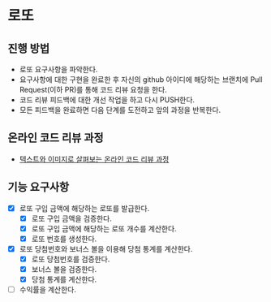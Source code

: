 # 로또
## 진행 방법
* 로또 요구사항을 파악한다.
* 요구사항에 대한 구현을 완료한 후 자신의 github 아이디에 해당하는 브랜치에 Pull Request(이하 PR)를 통해 코드 리뷰 요청을 한다.
* 코드 리뷰 피드백에 대한 개선 작업을 하고 다시 PUSH한다.
* 모든 피드백을 완료하면 다음 단계를 도전하고 앞의 과정을 반복한다.

## 온라인 코드 리뷰 과정
* [텍스트와 이미지로 살펴보는 온라인 코드 리뷰 과정](https://github.com/next-step/nextstep-docs/tree/master/codereview)

## 기능 요구사항

- [x] 로또 구입 금액에 해당하는 로또를 발급한다.
    - [x] 로또 구입 금액을 검증한다.
    - [x] 로또 구입 금액에 해당하는 로또 개수를 계산한다.
    - [x] 로또 번호를 생성한다.
- [x] 로또 당첨번호와 보너스 볼을 이용해 당첨 통계를 계산한다.
    - [x] 로또 당첨번호를 검증한다.
    - [x] 보너스 볼을 검증한다.
    - [x] 당첨 통계를 계산한다.
- [ ] 수익률을 계산한다.
